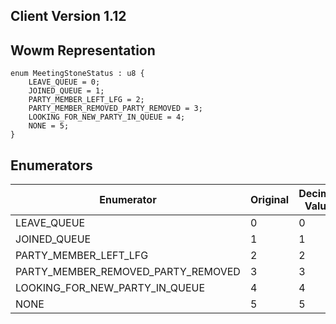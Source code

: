 ## Client Version 1.12

## Wowm Representation
```rust,ignore
enum MeetingStoneStatus : u8 {
    LEAVE_QUEUE = 0;    
    JOINED_QUEUE = 1;    
    PARTY_MEMBER_LEFT_LFG = 2;    
    PARTY_MEMBER_REMOVED_PARTY_REMOVED = 3;    
    LOOKING_FOR_NEW_PARTY_IN_QUEUE = 4;    
    NONE = 5;    
}

```
## Enumerators
| Enumerator | Original | Decimal Value | Hex Value | Description | Comment |
| --------- | -------- | ------------- | --------- | ----------- | ------- |
| LEAVE_QUEUE | 0 | 0 | 0x0 |  |  |
| JOINED_QUEUE | 1 | 1 | 0x1 |  |  |
| PARTY_MEMBER_LEFT_LFG | 2 | 2 | 0x2 |  |  |
| PARTY_MEMBER_REMOVED_PARTY_REMOVED | 3 | 3 | 0x3 |  |  |
| LOOKING_FOR_NEW_PARTY_IN_QUEUE | 4 | 4 | 0x4 |  |  |
| NONE | 5 | 5 | 0x5 |  |  |
